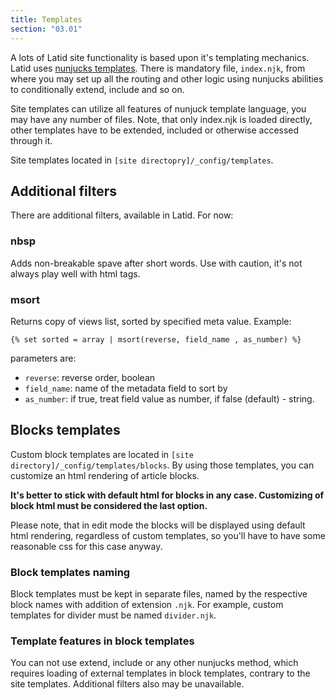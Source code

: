 ```yaml
---
title: Templates
section: "03.01"
---
```

A lots of Latid site functionality is based upon it's templating mechanics. 
Latid uses [nunjucks templates](https://mozilla.github.io/nunjucks/). There is mandatory file, `index.njk`, from where you may set up all the routing and other logic using nunjucks abilities to conditionally extend, include and so on. 
<!--cut-->

Site templates can utilize all features of nunjuck template language, you may have any number of files. 
Note, that only index.njk is loaded directly, other templates have to be extended, included or otherwise accessed through it.

Site templates located in `[site directopry]/_config/templates`.

Additional filters
------------------
There are additional filters, available in Latid. For now:

### nbsp

Adds non-breakable spave after short words. Use with caution, 
it's not always play well with html tags.

### msort  
Returns copy of views list, sorted by specified meta value. Example: 

    {% set sorted = array | msort(reverse, field_name , as_number) %}

parameters are:
- `reverse`: reverse order, boolean
- `field_name`: name of the metadata field to sort by
- `as_number`: if true, treat field value as number, if false (default) - string.



Blocks templates
----------------
Custom block templates are located in `[site directory]/_config/templates/blocks`. By using those templates, you can customize an html rendering of article blocks.

__It's better to stick with default html for blocks in any case. Customizing of block html must be considered the last option.__

Please note, that in edit mode the blocks will be displayed using default html rendering, regardless of custom templates, so you'll have to have some reasonable css for this case anyway.

### Block templates naming
Block templates must be kept in separate files, named by the respective block names with addition of extension `.njk`. For example, 
custom templates for divider must be named `divider.njk`.

### Template features in block templates
You can not use extend, include or any other nunjucks method, which requires loading
of external templates in block templates, contrary to the site templates.
Additional filters also may be unavailable.


